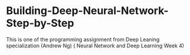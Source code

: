 # Building-Deep-Neural-Network-Step-by-Step
This is one of the programming assignment from Deep Leaning specialization (Andrew Ng) ( Neural Network and Deep Learning Week 4)
